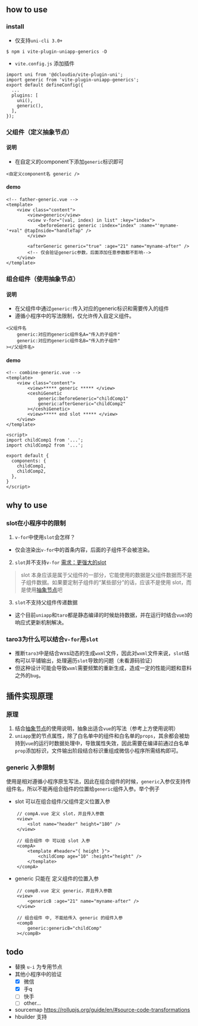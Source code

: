 <!--
 * @Author: maxizhang
 * @Date: 2022-01-10 21:15:19
 * @FilePath: /github-vite-plugin-uniapp-generics/readme.md
 * @Description: 
-->
## how to use
### install
- 仅支持`uni-cli 3.0+`
```
$ npm i vite-plugin-uniapp-generics -D
```
- `vite.config.js` 添加插件
```
import uni from '@dcloudio/vite-plugin-uni';
import generic from 'vite-plugin-uniapp-generics';
export default defineConfig({
  ...
  plugins: [
    uni(),
    generic(),
  ],
});
```

### 父组件（定义抽象节点）
#### 说明
- 在自定义的component下添加`generic`标识即可
```
<自定义component名 generic />
```
#### demo
```
<!-- father-generic.vue -->
<template>
    <view class="content">
        <view>generic</view>
        <view v-for="(val, index) in list" :key="index">
            <beforeGeneric generic :index="index" :name="'myname-'+val" @tapInside="handleTap" />
        </view>

        <afterGeneric generic="true" :age="21" name="myname-after" />
        <!-- 仅会验证generic参数，后面添加任意参数都不影响-->
    </view>
</template>
```

### 组合组件（使用抽象节点）
#### 说明
- 在父组件中通过`generic:`传入对应的generic标识和需要传入的组件
- 遵循小程序中的写法限制，仅允许传入自定义组件。
```
<父组件名 
    generic:对应的generic组件名A="传入的子组件" 
    generic:对应的generic组件名B="传入的子组件" 
></父组件名>
```

#### demo
```
<!-- combine-generic.vue -->
<template>
	<view class="content">
        <view>***** generic ***** </view>
        <ceshiGenetic 
            generic:beforeGeneric="childComp1" 
            generic:afterGeneric="childComp2"
        ></ceshiGenetic>
        <view>***** end slot ***** </view>
	</view>
</template>

<script>
import childComp1 from '...';
import childComp2 from '...';

export default {
  components: {
    childComp1,
    childComp2,
  },
}
</script>
```
## why to use
### slot在小程序中的限制
1. `v-for`中使用`slot`会怎样？
- 仅会渲染出`v-for`中的首条内容，后面的子组件不会被渲染。

2. `slot`并不支持`v-for` [需求：更强大的slot](https://developers.weixin.qq.com/community/develop/doc/000ec0688e466071b858fed7f56c00)
> slot 本身应该是属于父组件的一部分，它能使用的数据是父组件数据而不是子组件数据。如果要定制子组件的“某些部分”的话，应该不是使用 slot，而是使用[抽象节点](https://developers.weixin.qq.com/miniprogram/dev/framework/custom-component/generics.html)吧

3. `slot`不支持父组件传递数据
- 这个目前`uniapp`和`taro`都是静态编译的时候劫持数据，并在运行时结合`vue3`的响应式更新机制解决。
### taro3为什么可以结合`v-for`用`slot`
- 推断`taro3`中是结合wxs动态的生成`wxml`文件，因此对`wxml`文件来说，`slot`结构可以平铺输出，处理遍历`slot`导致的问题（未看源码验证）
- 但这种设计可能会导致`wxml`需要频繁的重新生成，造成一定的性能问题和意料之外的`bug`。

## 插件实现原理
### 原理
1. 结合[抽象节点](https://developers.weixin.qq.com/miniprogram/dev/framework/custom-component/generics.html)的使用说明，抽象出适合`vue`的写法（参考上方使用说明）
2. `uniapp`里的节点属性，除了白名单中的组件和白名单的`props`，其余都会被劫持到`vue`的运行时数据处理中，导致属性失效，因此需要在编译前通过白名单`prop`添加标识，文件输出阶段结合标识重组成微信小程序所需结构即可。

### generic 入参限制

使用是相对遵循小程序原生写法，因此在组合组件的时候，`generic`入参仅支持传组件名，所以不能再组合组件的位置给`generic`组件入参。举个例子

- slot 可以在组合组件/父组件定义位置入参
```
    // compA.vue 定义 slot，并且传入参数
    <view>
        <slot name="header" height="180" />
    </view>

    // 组合组件 中 可以给 slot 入参
    <compA>
        <template #header="{ height }">
            <childComp age="10" :height="height" />
        </template>
    </compA>
```
- generic 只能在 定义组件的位置入参
```
    // compB.vue 定义 generic，并且传入参数
    <view>
        <genericB :age="21" name="myname-after" />
    </view>

    // 组合组件 中, 不能给传入 generic 的组件入参
    <compB 
        generic:genericB="childComp" 
    ></compB>
```


## todo
- 替换 `u-i` 为专用节点
- 其他小程序中的验证
  - [x] 微信
  - [x] 手q
  - [ ] 快手
  - [ ] other... 
- sourcemap https://rollupjs.org/guide/en/#source-code-transformations
- hbuilder 支持

